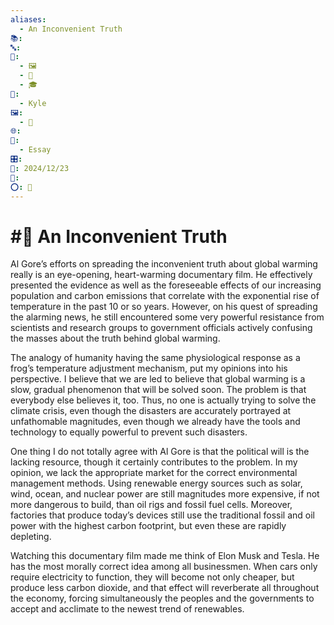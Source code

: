 ```yaml
---
aliases:
  - An Inconvenient Truth
📚: 
🔤: 
📁:
  - 🖼️
  - 📖
  - 🎓
👤:
  - Kyle
🖼️:
  - 📖
🌐: 
📖:
  - Essay
🎛️: 
📅: 2024/12/23
🔢: 
⭕: 🏁
---
```

# #📝 An Inconvenient Truth

Al Gore’s efforts on spreading the inconvenient truth about global warming really is an eye-opening, heart-warming documentary film. He effectively presented the evidence as well as the foreseeable effects of our increasing population and carbon emissions that correlate with the exponential rise of temperature in the past 10 or so years. However, on his quest of spreading the alarming news, he still encountered some very powerful resistance from scientists and research groups to government officials actively confusing the masses about the truth behind global warming.

The analogy of humanity having the same physiological response as a frog’s temperature adjustment mechanism, put my opinions into his perspective. I believe that we are led to believe that global warming is a slow, gradual phenomenon that will be solved soon. The problem is that everybody else believes it, too. Thus, no one is actually trying to solve the climate crisis, even though the disasters are accurately portrayed at unfathomable magnitudes, even though we already have the tools and technology to equally powerful to prevent such disasters. 

One thing I do not totally agree with Al Gore is that the political will is the lacking resource, though it certainly contributes to the problem.  In my opinion, we lack the appropriate market for the correct environmental management methods. Using renewable energy sources such as solar, wind, ocean, and nuclear power are still magnitudes more expensive, if not more dangerous to build, than oil rigs and fossil fuel cells. Moreover, factories that produce today’s devices still use the traditional fossil and oil power with the highest carbon footprint, but even these are rapidly depleting.

Watching this documentary film made me think of Elon Musk and Tesla. He has the most morally correct idea among all businessmen. When cars only require electricity to function, they will become not only cheaper, but produce less carbon dioxide, and that effect will reverberate all throughout the economy, forcing simultaneously the peoples and the governments to accept and acclimate to the newest trend of renewables.